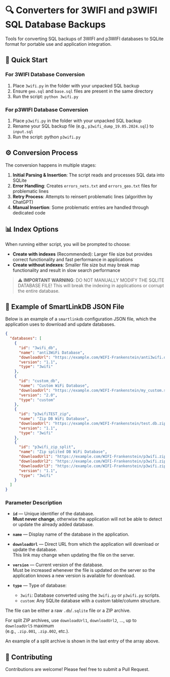 # 🔍 Converters for 3WIFI and p3WIFI SQL Database Backups

Tools for converting SQL backups of 3WIFI and p3WIFI databases to SQLite format for portable use and application integration.

## 🚀 Quick Start

### For 3WIFI Database Conversion

1. Place `3wifi.py` in the folder with your unpacked SQL backup
2. Ensure `geo.sql` and `base.sql` files are present in the same directory
3. Run the script: `python 3wifi.py`

### For p3WIFI Database Conversion

1. Place `p3wifi.py` in the folder with your unpacked SQL backup
2. Rename your SQL backup file (e.g., `p3wifi_dump_19.05.2024.sql`) to `input.sql`
3. Run the script: python `p3wifi.py`

## ⚙️ Conversion Process

The conversion happens in multiple stages:

1. **Initial Parsing & Insertion**: The script reads and processes SQL data into SQLite
2. **Error Handling**: Creates `errors_nets.txt` and `errors_geo.txt` files for problematic lines
3. **Retry Process**: Attempts to reinsert problematic lines (algorithm by ChatGPT)
4. **Manual Insertion**: Some problematic entries are handled through dedicated code

## 📊 Index Options

When running either script, you will be prompted to choose:

- **Create with indexes** (Recommended): Larger file size but provides correct functionality and fast performance in applications
- **Create without indexes**: Smaller file size but may break map functionality and result in slow search performance

> ⚠️ **IMPORTANT WARNING**: DO NOT MANUALLY MODIFY THE SQLITE DATABASE FILE! This will break the indexing in applications or corrupt the entire database.

## 📑 Example of SmartLinkDB JSON File

Below is an example of a `smartlinkdb` configuration JSON file, which the application uses to download and update databases.

```json
{
  "databases": [
    {
      "id": "3wifi_db",
      "name": "anti3WiFi Database",
      "downloadUrl": "https://example.com/WIFI-Frankenstein/anti3wifi.db",
      "version": "1.1",
      "type": "3wifi"
    },
    {
      "id": "custom_db",
      "name": "Custom WiFi Database",
      "downloadUrl": "https://example.com/WIFI-Frankenstein/my_custom.sqlite",
      "version": "2.0",
      "type": "custom"
    },
    {
      "id": "p3wifiTEST_zip",
      "name": "Zip DB WiFi Database",
      "downloadUrl": "https://example.com/WIFI-Frankenstein/test.db.zip",
      "version": "1.1",
      "type": "3wifi"
    },
    {
      "id": "p3wifi_zip_split",
      "name": "Zip splited DB WiFi Database",
      "downloadUrl1": "https://example.com/WIFI-Frankenstein/p3wifi.zip.001",
      "downloadUrl2": "https://example.com/WIFI-Frankenstein/p3wifi.zip.002",
      "downloadUrl3": "https://example.com/WIFI-Frankenstein/p3wifi.zip.003",
      "version": "1.1",
      "type": "3wifi"
    }
  ]
}

```
### Parameter Description

- **`id`** — Unique identifier of the database.  
  **Must never change**, otherwise the application will not be able to detect or update the already added database.

- **`name`** — Display name of the database in the application.

- **`downloadUrl`** — Direct URL from which the application will download or update the database.  
  This link may change when updating the file on the server.

- **`version`** — Current version of the database.  
  Must be increased whenever the file is updated on the server so the application knows a new version is available for download.

- **`type`** — Type of database:
  - `3wifi`: Database converted using the `3wifi.py` or `p3wifi.py` scripts.
  - `custom`: Any SQLite database with a custom table/column structure.

The file can be either a raw `.db`/`.sqlite` file or a ZIP archive.

For split ZIP archives, use `downloadUrl1`, `downloadUrl2`, ..., up to `downloadUrl5` maximum  
(e.g., `.zip.001`, `.zip.002`, etc.).

An example of a split archive is shown in the last entry of the array above.


## 🤝 Contributing

Contributions are welcome! Please feel free to submit a Pull Request.
